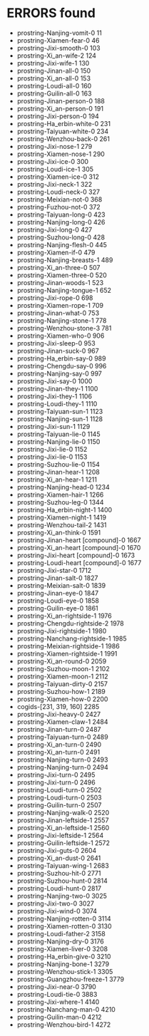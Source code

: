# ERRORS found
* prostring-Nanjing-vomit-0 11
* prostring-Xiamen-fear-0 46
* prostring-Jixi-smooth-0 103
* prostring-Xi_an-wife-2 124
* prostring-Jixi-wife-1 130
* prostring-Jinan-all-0 150
* prostring-Xi_an-all-0 153
* prostring-Loudi-all-0 160
* prostring-Guilin-all-0 163
* prostring-Jinan-person-0 188
* prostring-Xi_an-person-0 191
* prostring-Jixi-person-0 194
* prostring-Ha_erbin-white-0 231
* prostring-Taiyuan-white-0 234
* prostring-Wenzhou-back-0 261
* prostring-Jixi-nose-1 279
* prostring-Xiamen-nose-1 290
* prostring-Jixi-ice-0 300
* prostring-Loudi-ice-1 305
* prostring-Xiamen-ice-0 312
* prostring-Jixi-neck-1 322
* prostring-Loudi-neck-0 327
* prostring-Meixian-not-0 368
* prostring-Fuzhou-not-0 372
* prostring-Taiyuan-long-0 423
* prostring-Nanjing-long-0 426
* prostring-Jixi-long-0 427
* prostring-Suzhou-long-0 428
* prostring-Nanjing-flesh-0 445
* prostring-Xiamen-if-0 479
* prostring-Nanjing-breasts-1 489
* prostring-Xi_an-three-0 507
* prostring-Xiamen-three-0 520
* prostring-Jinan-woods-1 523
* prostring-Nanjing-tongue-1 652
* prostring-Jixi-rope-0 698
* prostring-Xiamen-rope-1 709
* prostring-Jinan-what-0 753
* prostring-Nanjing-stone-1 778
* prostring-Wenzhou-stone-3 781
* prostring-Xiamen-who-0 906
* prostring-Jixi-sleep-0 953
* prostring-Jinan-suck-0 967
* prostring-Ha_erbin-say-0 989
* prostring-Chengdu-say-0 996
* prostring-Nanjing-say-0 997
* prostring-Jixi-say-0 1000
* prostring-Jinan-they-1 1100
* prostring-Jixi-they-1 1106
* prostring-Loudi-they-1 1110
* prostring-Taiyuan-sun-1 1123
* prostring-Nanjing-sun-1 1128
* prostring-Jixi-sun-1 1129
* prostring-Taiyuan-lie-0 1145
* prostring-Nanjing-lie-0 1150
* prostring-Jixi-lie-0 1152
* prostring-Jixi-lie-0 1153
* prostring-Suzhou-lie-0 1154
* prostring-Jinan-hear-1 1208
* prostring-Xi_an-hear-1 1211
* prostring-Nanjing-head-0 1234
* prostring-Xiamen-hair-1 1266
* prostring-Suzhou-leg-0 1344
* prostring-Ha_erbin-night-1 1400
* prostring-Xiamen-night-1 1419
* prostring-Wenzhou-tail-2 1431
* prostring-Xi_an-think-0 1591
* prostring-Jinan-heart [compound]-0 1667
* prostring-Xi_an-heart [compound]-0 1670
* prostring-Jixi-heart [compound]-0 1673
* prostring-Loudi-heart [compound]-0 1677
* prostring-Jixi-star-0 1712
* prostring-Jinan-salt-0 1827
* prostring-Meixian-salt-0 1839
* prostring-Jinan-eye-0 1847
* prostring-Loudi-eye-0 1858
* prostring-Guilin-eye-0 1861
* prostring-Xi_an-rightside-1 1976
* prostring-Chengdu-rightside-2 1978
* prostring-Jixi-rightside-1 1980
* prostring-Nanchang-rightside-1 1985
* prostring-Meixian-rightside-1 1986
* prostring-Xiamen-rightside-1 1991
* prostring-Xi_an-round-0 2059
* prostring-Suzhou-moon-1 2102
* prostring-Xiamen-moon-1 2112
* prostring-Taiyuan-dirty-0 2157
* prostring-Suzhou-how-1 2189
* prostring-Xiamen-how-0 2200
* cogids-[231, 319, 160] 2285
* prostring-Jixi-heavy-0 2427
* prostring-Xiamen-claw-1 2484
* prostring-Jinan-turn-0 2487
* prostring-Taiyuan-turn-0 2489
* prostring-Xi_an-turn-0 2490
* prostring-Xi_an-turn-0 2491
* prostring-Nanjing-turn-0 2493
* prostring-Nanjing-turn-0 2494
* prostring-Jixi-turn-0 2495
* prostring-Jixi-turn-0 2496
* prostring-Loudi-turn-0 2502
* prostring-Loudi-turn-0 2503
* prostring-Guilin-turn-0 2507
* prostring-Nanjing-walk-0 2520
* prostring-Jinan-leftside-1 2557
* prostring-Xi_an-leftside-1 2560
* prostring-Jixi-leftside-1 2564
* prostring-Guilin-leftside-1 2572
* prostring-Jixi-guts-0 2604
* prostring-Xi_an-dust-0 2641
* prostring-Taiyuan-wing-1 2683
* prostring-Suzhou-hit-0 2771
* prostring-Suzhou-hunt-0 2814
* prostring-Loudi-hunt-0 2817
* prostring-Nanjing-two-0 3025
* prostring-Jixi-two-0 3027
* prostring-Jixi-wind-0 3074
* prostring-Nanjing-rotten-0 3114
* prostring-Xiamen-rotten-0 3130
* prostring-Loudi-father-2 3158
* prostring-Nanjing-dry-0 3176
* prostring-Xiamen-liver-0 3208
* prostring-Ha_erbin-give-0 3210
* prostring-Nanjing-bone-1 3279
* prostring-Wenzhou-stick-1 3305
* prostring-Guangzhou-freeze-1 3779
* prostring-Jixi-near-0 3790
* prostring-Loudi-tie-0 3883
* prostring-Jixi-where-1 4140
* prostring-Nanchang-man-0 4210
* prostring-Guilin-man-0 4212
* prostring-Wenzhou-bird-1 4272
